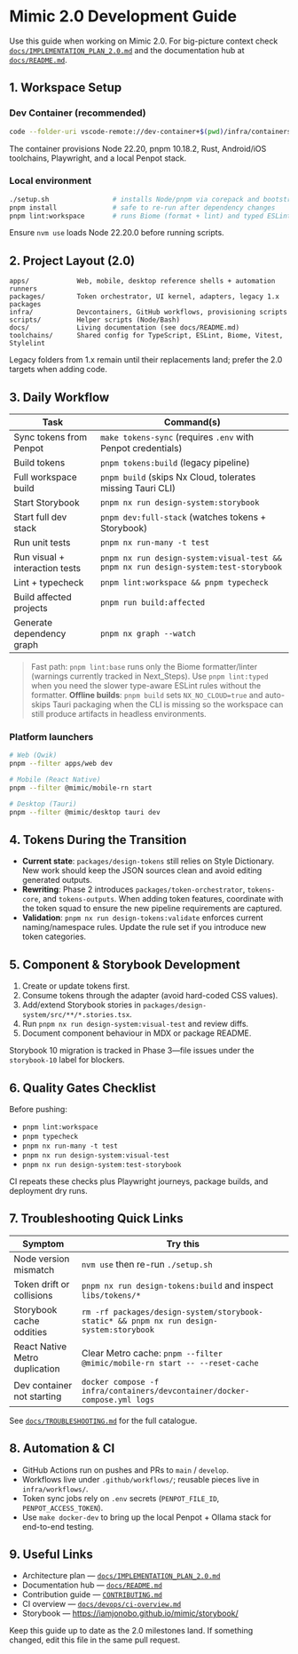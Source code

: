 # Mimic 2.0 Development Guide

Use this guide when working on Mimic 2.0. For big-picture context check
[`docs/IMPLEMENTATION_PLAN_2.0.md`](docs/IMPLEMENTATION_PLAN_2.0.md) and the documentation hub at
[`docs/README.md`](docs/README.md).

## 1. Workspace Setup

### Dev Container (recommended)

```bash
code --folder-uri vscode-remote://dev-container+$(pwd)/infra/containers/devcontainer
```

The container provisions Node 22.20, pnpm 10.18.2, Rust, Android/iOS toolchains, Playwright, and a local
Penpot stack.

### Local environment

```bash
./setup.sh                # installs Node/pnpm via corepack and bootstrap dependencies
pnpm install              # safe to re-run after dependency changes
pnpm lint:workspace       # runs Biome (format + lint) and typed ESLint to verify the toolchain
```

Ensure `nvm use` loads Node 22.20.0 before running scripts.

## 2. Project Layout (2.0)

```text
apps/            Web, mobile, desktop reference shells + automation runners
packages/        Token orchestrator, UI kernel, adapters, legacy 1.x packages
infra/           Devcontainers, GitHub workflows, provisioning scripts
scripts/         Helper scripts (Node/Bash)
docs/            Living documentation (see docs/README.md)
toolchains/      Shared config for TypeScript, ESLint, Biome, Vitest, Stylelint
```

Legacy folders from 1.x remain until their replacements land; prefer the 2.0 targets when adding code.

## 3. Daily Workflow

| Task                           | Command(s)                                                                          |
| ------------------------------ | ----------------------------------------------------------------------------------- |
| Sync tokens from Penpot        | `make tokens-sync` (requires `.env` with Penpot credentials)                        |
| Build tokens                   | `pnpm tokens:build` (legacy pipeline)                                               |
| Full workspace build           | `pnpm build` (skips Nx Cloud, tolerates missing Tauri CLI)                          |
| Start Storybook                | `pnpm nx run design-system:storybook`                                               |
| Start full dev stack           | `pnpm dev:full-stack` (watches tokens + Storybook)                                  |
| Run unit tests                 | `pnpm nx run-many -t test`                                                          |
| Run visual + interaction tests | `pnpm nx run design-system:visual-test && pnpm nx run design-system:test-storybook` |
| Lint + typecheck               | `pnpm lint:workspace && pnpm typecheck`                                             |
| Build affected projects        | `pnpm run build:affected`                                                           |
| Generate dependency graph      | `pnpm nx graph --watch`                                                             |

> Fast path: `pnpm lint:base` runs only the Biome formatter/linter (warnings currently tracked in Next_Steps). Use
> `pnpm lint:typed` when you need the slower type-aware ESLint rules without the formatter.
> **Offline builds**: `pnpm build` sets `NX_NO_CLOUD=true` and auto-skips Tauri packaging when the CLI is missing so the
> workspace
> can still produce artifacts in headless environments.

### Platform launchers

```bash
# Web (Qwik)
pnpm --filter apps/web dev

# Mobile (React Native)
pnpm --filter @mimic/mobile-rn start

# Desktop (Tauri)
pnpm --filter @mimic/desktop tauri dev
```

## 4. Tokens During the Transition

- **Current state**: `packages/design-tokens` still relies on Style Dictionary. New work should keep
  the JSON sources clean and avoid editing generated outputs.
- **Rewriting**: Phase 2 introduces `packages/token-orchestrator`, `tokens-core`, and `tokens-outputs`.
  When adding token features, coordinate with the token squad to ensure the new pipeline requirements
  are captured.
- **Validation**: `pnpm nx run design-tokens:validate` enforces current naming/namespace rules. Update
  the rule set if you introduce new token categories.

## 5. Component & Storybook Development

1. Create or update tokens first.
2. Consume tokens through the adapter (avoid hard-coded CSS values).
3. Add/extend Storybook stories in `packages/design-system/src/**/*.stories.tsx`.
4. Run `pnpm nx run design-system:visual-test` and review diffs.
5. Document component behaviour in MDX or package README.

Storybook 10 migration is tracked in Phase 3—file issues under the `storybook-10` label for blockers.

## 6. Quality Gates Checklist

Before pushing:

- `pnpm lint:workspace`
- `pnpm typecheck`
- `pnpm nx run-many -t test`
- `pnpm nx run design-system:visual-test`
- `pnpm nx run design-system:test-storybook`

CI repeats these checks plus Playwright journeys, package builds, and deployment dry runs.

## 7. Troubleshooting Quick Links

| Symptom                        | Try this                                                                                 |
| ------------------------------ | ---------------------------------------------------------------------------------------- |
| Node version mismatch          | `nvm use` then re-run `./setup.sh`                                                       |
| Token drift or collisions      | `pnpm nx run design-tokens:build` and inspect `libs/tokens/*`                            |
| Storybook cache oddities       | `rm -rf packages/design-system/storybook-static* && pnpm nx run design-system:storybook` |
| React Native Metro duplication | Clear Metro cache: `pnpm --filter @mimic/mobile-rn start -- --reset-cache`               |
| Dev container not starting     | `docker compose -f infra/containers/devcontainer/docker-compose.yml logs`                |

See [`docs/TROUBLESHOOTING.md`](docs/TROUBLESHOOTING.md) for the full catalogue.

## 8. Automation & CI

- GitHub Actions run on pushes and PRs to `main` / `develop`.
- Workflows live under `.github/workflows/`; reusable pieces live in `infra/workflows/`.
- Token sync jobs rely on `.env` secrets (`PENPOT_FILE_ID`, `PENPOT_ACCESS_TOKEN`).
- Use `make docker-dev` to bring up the local Penpot + Ollama stack for end-to-end testing.

## 9. Useful Links

- Architecture plan — [`docs/IMPLEMENTATION_PLAN_2.0.md`](docs/IMPLEMENTATION_PLAN_2.0.md)
- Documentation hub — [`docs/README.md`](docs/README.md)
- Contribution guide — [`CONTRIBUTING.md`](CONTRIBUTING.md)
- CI overview — [`docs/devops/ci-overview.md`](docs/devops/ci-overview.md)
- Storybook — <https://iamjonobo.github.io/mimic/storybook/>

Keep this guide up to date as the 2.0 milestones land. If something changed, edit this file in the
same pull request.
